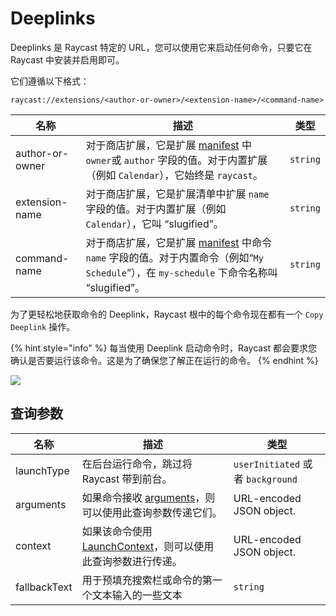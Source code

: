 # Deeplinks

Deeplinks 是 Raycast 特定的 URL，您可以使用它来启动任何命令，只要它在 Raycast 中安装并启用即可。&#x20;

它们遵循以下格式：

```
raycast://extensions/<author-or-owner>/<extension-name>/<command-name>
```

| 名称              | 描述                                                                                                                   | 类型       |
| --------------- | -------------------------------------------------------------------------------------------------------------------- | -------- |
| author-or-owner | 对于商店扩展，它是扩展 [manifest](../manifest.md) 中 `owner`或 `author` 字段的值。对于内置扩展（例如 `Calendar`），它始终是 `raycast`。                | `string` |
| extension-name  | 对于商店扩展，它是扩展清单中扩展 `name` 字段的值。对于内置扩展（例如 `Calendar`），它叫 “slugified”。                                                   | `string` |
| command-name    | 对于商店扩展，它是扩展 [manifest](../manifest.md) 中命令 `name` 字段的值。对于内置命令（例如“`My Schedule`”），在 `my-schedule` 下命令名称叫 “slugified”。 | `string` |

为了更轻松地获取命令的 Deeplink，Raycast 根中的每个命令现在都有一个 `Copy Deeplink` 操作。

{% hint style="info" %}
每当使用 Deeplink 启动命令时，Raycast 都会要求您确认是否要运行该命令。这是为了确保您了解正在运行的命令。
{% endhint %}

![](../../.gitbook/assets/deeplink-confirmation.png)

## 查询参数

| 名称           | 描述                                                                             | 类型                               |
| ------------ | ------------------------------------------------------------------------------ | -------------------------------- |
| launchType   | 在后台运行命令，跳过将 Raycast 带到前台。                                                      |  `userInitiated` 或者 `background` |
| arguments    | 如果命令接收 [arguments](arguments.md)，则可以使用此查询参数传递它们。                               | URL-encoded JSON object.         |
| context      | 如果该命令使用 [LaunchContext](../../api-can-kao/command.md#lei-xing)，则可以使用此查询参数进行传递。 | URL-encoded JSON object.         |
| fallbackText | 用于预填充搜索栏或命令的第一个文本输入的一些文本                                                       | `string`                         |

